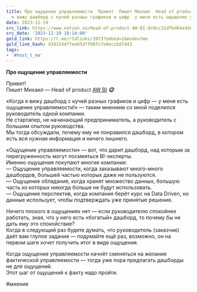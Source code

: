 ```yaml
---
title: Про ощущение управляемости  Привет  Пишет Михаил  Head of product AW BI   Когда
  я вижу дашборд с кучей разных графиков и цифр  у меня есть ощущение уп
date: 2023-12-19
src_link: https://www.notion.so/Head-of-product-AW-BI-0c0cc31dfbd64edeb42d3193a259f092
src_date: '2023-12-19 18:14:00'
gold_link: https://t.me/rtdlinks/3973?embed=1&mode=tme
gold_link_hash: d343244ffee65d7f90fc7e0eccbdf443
tags:
- '#host_t_me'
---
```


**Про ощущение управляемости**  
  
Привет!   
Пишет Михаил — Head of product [AW BI](http://aw-bi.ru/) ***😉***  
  
«Когда я вижу дашборд с кучей разных графиков и цифр — у меня есть ощущение управляемости!» — таким мнением со мной поделился руководитель одной компании.   
Не стартапер, не начинающий предприниматель, а руководитель с большим опытом руководства.  
Мы тогда обсуждали, почему ему не понравился дашборд, в котором есть вся нужная информация и ничего лишнего.  
  
«Ощущение управляемости» — вот, что дарит дашборд, над которым за перегруженность могут посмеяться BI-эксперты.  
Именно ощущения покупают многие компании:   
— Ощущение управляемости, когда заказывают много-много дашбордов, большей частью которых даже не пользуются.  
— Ощущение обладания, когда хранят множество данных, большую часть из которых никогда больше не будут использовать.  
— Ощущение перспектив, когда компания берёт курс на Data Driven, но данные использует, чтобы подтверждать уже принятые решения.  
  
Ничего плохого в ощущениях нет — если руководителю спокойнее работать, зная, что у него есть «богатый» дашборд, то почему бы не дать ему это спокойствие?  
Когда в следующий раз будете думать, что руководитель (заказчик) даёт вам глупое задание — подумайте ещё раз, возможно, он на первом шаге хочет получить итог в виде ощущения.   
  
Когда ощущение управляемости начнёт сменяться на желание фактической управляемости — тогда уже пора предлагать дашборды не для ощущений.   
Этот шаг от ощущений к факту надо пройти.  
  
#мнение